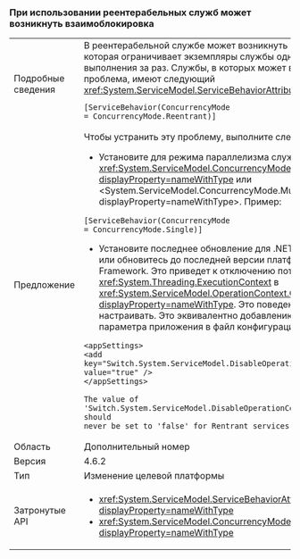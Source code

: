 ### <a name="deadlock-may-result-when-using-reentrant-services"></a>При использовании реентерабельных служб может возникнуть взаимоблокировка

|   |   |
|---|---|
|Подробные сведения|В реентерабельной службе может возникнуть взаимоблокировка, которая ограничивает экземпляры службы одним потоком выполнения за раз. Службы, в которых может возникнуть это проблема, имеют следующий <xref:System.ServiceModel.ServiceBehaviorAttribute> в коде:<pre><code class="language-csharp">[ServiceBehavior(ConcurrencyMode = ConcurrencyMode.Reentrant)]&#13;&#10;</code></pre>|
|Предложение|Чтобы устранить эту проблему, выполните следующие действия:<ul><li>Установите для режима параллелизма службы <xref:System.ServiceModel.ConcurrencyMode.Single?displayProperty=nameWithType> или &lt;System.ServiceModel.ConcurrencyMode.Multiple?displayProperty=nameWithType&gt;. Пример:</li></ul><pre><code class="language-csharp">[ServiceBehavior(ConcurrencyMode = ConcurrencyMode.Single)]&#13;&#10;</code></pre><ul><li>Установите последнее обновление для .NET Framework 4.6.2 или обновитесь до последней версии платформы .NET Framework. Это приведет к отключению потока <xref:System.Threading.ExecutionContext> в <xref:System.ServiceModel.OperationContext.Current?displayProperty=nameWithType>. Это поведение можно настраивать. Это эквивалентно добавлению следующего параметра приложения в файл конфигурации:</li></ul><pre><code class="language-xml">&lt;appSettings&gt;&#13;&#10;&lt;add key=&quot;Switch.System.ServiceModel.DisableOperationContextAsyncFlow&quot; value=&quot;true&quot; /&gt;&#13;&#10;&lt;/appSettings&gt;&#13;&#10;&#13;&#10;The value of &#39;Switch.System.ServiceModel.DisableOperationContextAsyncFlow&#39; should never be set to &#39;false&#39; for Rentrant services.&#13;&#10;</code></pre>|
|Область|Дополнительный номер|
|Версия|4.6.2|
|Тип|Изменение целевой платформы|
|Затронутые API|<ul><li><xref:System.ServiceModel.ServiceBehaviorAttribute?displayProperty=nameWithType></li><li><xref:System.ServiceModel.ConcurrencyMode.Reentrant?displayProperty=nameWithType></li></ul>|

